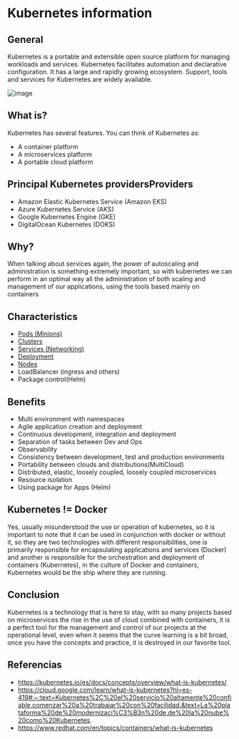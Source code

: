 # Kubernetes information

## General
Kubernetes is a portable and extensible open source platform for managing workloads and services. Kubernetes facilitates automation and declarative configuration. It has a large and rapidly growing ecosystem. Support, tools and services for Kubernetes are widely available.


![image](https://github.com/dimasx010/knowledge/assets/25352560/476f131c-6005-4c00-a7a3-6867b917e4f0)

## What is?
Kubernetes has several features. You can think of Kubernetes as:

- A container platform
- A microservices platform
- A portable cloud platform

## Principal Kubernetes providersProviders
- Amazon Elastic Kubernetes Service (Amazon EKS)
- Azure Kubernetes Service (AKS)
- Google Kubernetes Engine (GKE)
- DigitalOcean Kubernetes (DOKS)

## Why?
When talking about services again, the power of autoscaling and administration is something extremely important, so with kubernetes we can perform in an optimal way all the administration of both scaling and management of our applications, using the tools based mainly on containers

## Characteristics
- [Pods (Minions)](https://github.com/dimasx010/knowledge/blob/pods-kubernetes-profesional/DevOps/Kubernetes/Pods.md)
- [Clusters](https://github.com/dimasx010/knowledge/blob/clusters-kubernetes-profesional/DevOps/Kubernetes/Clusters.md)
- [Services (Networking)](https://github.com/dimasx010/knowledge/blob/deployment-kubernetes-profesional/DevOps/Kubernetes/Services.md)
- [Deployment](https://github.com/dimasx010/knowledge/blob/deployment-kubernetes-profesional/DevOps/Kubernetes/Deployment.md)
- [Nodes](https://github.com/dimasx010/knowledge/blob/nodo-kubernetes-profesional/DevOps/Kubernetes/Nodes.md)
- LoadBalancer (ingress and others)
- Package control(Helm)

## Benefits
- Multi environment with namespaces
- Agile application creation and deployment
- Continuous development, integration and deployment
- Separation of tasks between Dev and Ops
- Observability 
- Consistency between development, test and production environments
- Portability between clouds and distributions(MultiCloud)
- Distributed, elastic, loosely coupled, loosely coupled microservices
- Resource isolation
- Using package for Apps (Helm)

## Kubernetes != Docker
Yes, usually misunderstood the use or operation of kubernetes, so it is important to note that it can be used in conjunction with docker or without it, so they are two technologies with different responsibilities, one is primarily responsible for encapsulating applications and services (Docker) and another is responsible for the orchestration and deployment of containers (Kubernetes), in the culture of Docker and containers, Kubernetes would be the ship where they are running.

## Conclusion
Kubernetes is a technology that is here to stay, with so many projects based on microservices the rise in the use of cloud combined with containers, it is a perfect tool for the management and control of our projects at the operational level, even when it seems that the curve learning is a bit broad, once you have the concepts and practice, it is destroyed in our favorite tool.

## Referencias
- https://kubernetes.io/es/docs/concepts/overview/what-is-kubernetes/
- https://cloud.google.com/learn/what-is-kubernetes?hl=es-419#:~:text=Kubernetes%2C%20el%20servicio%20altamente%20confiable,comenzar%20a%20trabajar%20con%20facilidad.&text=La%20plataforma%20de%20modernizaci%C3%B3n%20de,de%20la%20nube%20como%20Kubernetes.
- https://www.redhat.com/en/topics/containers/what-is-kubernetes